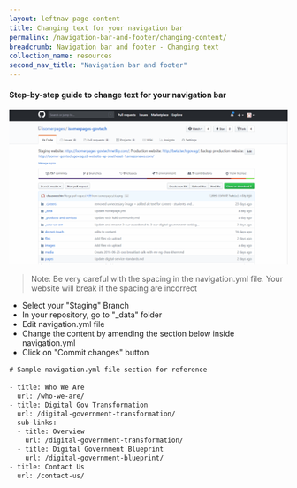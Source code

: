```yaml
---
layout: leftnav-page-content
title: Changing text for your navigation bar
permalink: /navigation-bar-and-footer/changing-content/
breadcrumb: Navigation bar and footer - Changing text
collection_name: resources
second_nav_title: "Navigation bar and footer"
---
```

#### **Step-by-step guide to change text for your navigation bar**
![Changing Text for your Navigation Bar](/images/resources/changing-content-for-your-navigation-bar.gif)
> Note: Be very careful with the spacing in the navigation.yml file. Your website will break if the spacing are incorrect

* Select your "Staging" Branch
* In your repository, go to "_data" folder
* Edit navigation.yml file
* Change the content by amending the section below inside navigation.yml
* Click on "Commit changes" button


```
# Sample navigation.yml file section for reference

- title: Who We Are
  url: /who-we-are/
- title: Digital Gov Transformation
  url: /digital-government-transformation/
  sub-links:
  - title: Overview
    url: /digital-government-transformation/
  - title: Digital Government Blueprint
    url: /digital-government-blueprint/
- title: Contact Us
  url: /contact-us/
```
